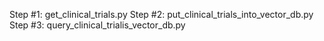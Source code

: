 Step #1: get_clinical_trials.py
Step #2: put_clinical_trials_into_vector_db.py
Step #3: query_clinical_trialis_vector_db.py